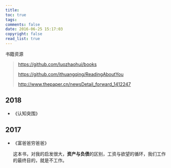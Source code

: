 ```yaml
---
title: 
toc: true
tags: 
comments: false
date: 2016-06-25 15:17:03
copyright: false
read_list: true
---
```


书籍资源

> https://github.com/luozhaohui/books
>
> https://github.com/ithuangqing/ReadingAboutYou
>
> http://www.thepaper.cn/newsDetail_forward_1412247

## 2018

- 《认知突围》



## 2017

- 《富爸爸穷爸爸》

  这本书，对我的启发很大，**资产与负债**的区别，工资与欲望的循环，我们工作的最终目的，就是不工作。


